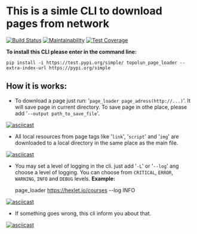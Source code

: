 #  This is a simle CLI to download pages from network

[![Build Status](https://travis-ci.org/Topolun/python-project-lvl3.svg?branch=master)](https://travis-ci.org/Topolun/python-project-lvl3)
[![Maintainability](https://api.codeclimate.com/v1/badges/5fbfcf4562ffe7192ba0/maintainability)](https://codeclimate.com/github/Topolun/python-project-lvl3/maintainability)
[![Test Coverage](https://api.codeclimate.com/v1/badges/5fbfcf4562ffe7192ba0/test_coverage)](https://codeclimate.com/github/Topolun/python-project-lvl3/test_coverage)

**To install this CLI please enter in the command line:**

    pip install -i https://test.pypi.org/simple/ topolun_page_loader --extra-index-url https://pypi.org/simple

## How it is works:

- To download a page just run: '`page_loader page_adress(http://...)`'. It will save page in current directory.
To save page in othe place, please add '`--output path_to_save_file`'.


[![asciicast](https://asciinema.org/a/Fa0Q6wvTF6Xm7iQ6Y6q5JztCa.svg)](https://asciinema.org/a/Fa0Q6wvTF6Xm7iQ6Y6q5JztCa)


- All local resources from page tags like '`link`', '`script`' and '`img`' are downloaded to a local directory in the same place as the main file.

[![asciicast](https://asciinema.org/a/hjCvkV962YxwEb0GrOA2tQxAr.svg)](https://asciinema.org/a/hjCvkV962YxwEb0GrOA2tQxAr)

- You may set a level of logging in the cli. just add '`-L`' or '`--log`' ang choose a level of logging. You can choose from `CRITICAL`, `ERROR`, `WARNING`, `INFO` and `DEBUG` levels. 
**Example:**

    page_loader https://hexlet.io/courses --log INFO

[![asciicast](https://asciinema.org/a/UoEl5SuNZWzS1IFDcuyAlYsDZ.svg)](https://asciinema.org/a/UoEl5SuNZWzS1IFDcuyAlYsDZ)

- If something goes wrong, this cli inform you about that.

[![asciicast](https://asciinema.org/a/jsFhZG0UHxd15pNeIMym8SbXY.svg)](https://asciinema.org/a/jsFhZG0UHxd15pNeIMym8SbXY)
